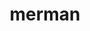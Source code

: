 ---
layout: people&body
title: merman
emoji: merman
permalink: 🧜‍♂️.html
image: assets/img/3moji/merman.png
---